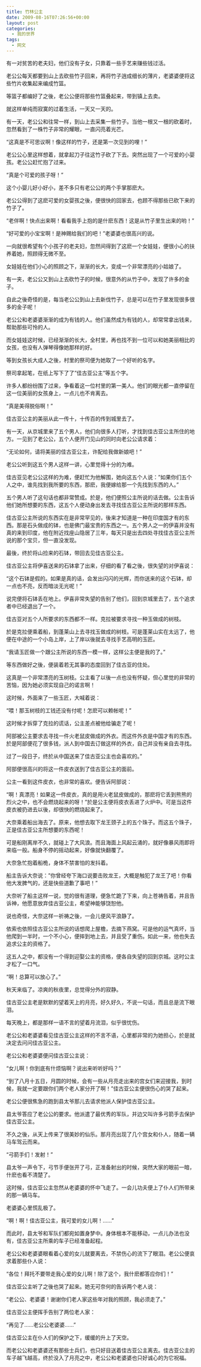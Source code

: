 ```yaml
---
title: 竹林公主
date: 2009-08-16T07:26:56+00:00
layout: post
categories:
  - 我的世界
tags:
  - 网文
---
```

有一对贫苦的老夫妇，他们没有子女，只靠着一些手艺来赚些钱过活。

老公公每天都要到山上去砍些竹子回来，再将竹子逍成细长的薄片，老婆婆便将这些竹片收集起来编成竹篮。

等篮子都编好了之後，老公公便将那些竹篮叠起来，带到镇上去卖。

就这样单纯而寂寞的过着生活，一天又一天的。

有一天，老公公和往常一样，到山上去采集一些竹子。当他一根又一根的砍着时，忽然看到了一株竹子非常的耀眼，一直闪亮着光芒。

“这真是不可思议啊！像这样的竹子，还是第一次见到的哩！”

老公公心里这样想着，就拿起刀子往这竹子砍了下去。突然出现了一个可爱的小婴孩。老公公赶忙抱了过来。

“真是个可爱的孩子呀！”

这个小婴儿好小好小，差不多只有老公公的两个手掌那麽大。

老公公得到了这麽可爱的女婴孩之後，便很快的回家去，也顾不得那些已砍下来的竹子了。
<!--more-->
“老伴啊！快点出来啊！看看我手上抱的是什麽东西！这是从竹子里生出来的哟！”

“好可爱的小宝宝啊！是神赐给我们的吧！”老婆婆也很高兴的说。

一向就很希望有个小孩子的老夫妇，忽然间得到了这麽一个女娃娃，便很小心的扶养着她，照顾得无微不至。

女娃娃在他们小心的照顾之下，渐渐的长大，变成一个非常漂亮的小姑娘了。

有一夹，老公公又到山上去砍竹子的时候，很意外的从竹子中，发现了许多的金子。

自此之後奇怪的是，每当老公公到山上去新伐竹子，总是可以在竹子里发现很多很多的金子呢！

老公公和老婆婆渐渐的成为有钱的人。他们虽然成为有钱的人，却常常拿出钱来，帮助那些可怜的人。

而女娃娃这时候，已经渐渐的长大，全村里，再也找不到一位可以和她美丽相比的女孩，也没有人弹琴得像她那样的好。

等到女孩长大成人之後，村里的祭司便为她取了一个好听的名字。

祭司拿起笔，在纸上写下了了”佳古亚公主”等五个字。

许多人都纷纷围了过来，争看着这一位村里的第一美人。他们的眼光都一直停留在这一位美丽的女孩身上，一点儿也不肯离去。

“真是美得脱俗啊！”

佳古亚公主的美丽从此一传十，十传百的传到城里去了。

有一天，从京城里来了五个男人，他们向很多人打听，才找到佳古亚公主所住的地方。一见到了老公公，五个人便开门见山的同时向老公公请求着：

“无论如何，请将美丽的佳古亚公主，许配给我做新娘吧！”

老公公听到这五个男人这样一讲，心里觉得十分的为难。

佳古亚见老公公这样的为难，便赶忙为他解围，她向这五个人说：”如果你们五个人之中，谁先找到我所要的东西，那麽，我便嫁给那一个先找到东西的人。”

五个男人听了这句话也都非常赞成。於是，他们便照公主所说的话去做。公主告诉他们她所想要的东西，这五个人便动身出发去寻找佳古亚公主所说的那样东西。

佳古亚公主所说的东西实在是非常罕见的，後来才知道是一种在印度国才有的东西。那是石头做成的钵，也是佛门最宝贵的东西之一。五个男人之一的伊喜并没有真的来到印度，他在附近找座山隐居了三年，每天只是出去四处寻找佳古亚公主所说的那个宝贝，但一直没发现。

最後，终於将山捡来的石钵，带回去见佳古亚公主。

佳古亚公主将伊喜送来的石钵拿了出来，仔细的看了看之後，很失望的对伊喜说：

“这个石钵是假的。如果是真的话，会发出闪闪的光辉，而你送来的这个石钵，却一点也不亮，反而暗淡无光呢！”

说完便将石钵丢在地上。伊喜非常失望的告别了他们，回到京城里去了，五个追求者中已经退出了一个。

佳古亚对五个人所要求的东西都不一样。克拉被要求寻找一种玉做成的树枝。

於是克拉便乘着船，到蓬莱山上去寻找玉做成的树枝。可是蓬莱山实在太远了，他便在中途的一个小岛上岸，上了岸以後就去寻找手艺高明的玉匠。

“我请玉匠做一个跟公主所说的东西一模一样，这样公主便是我的了。”

等东西做好之後，便装着若无其事的态度回到了佳古亚的住处。

这真是一个非常漂亮的玉树枝。公主看了以後一点也没有怀疑，但心里觉的非常的苦恼，因为她必须实现自己的诺言啊！

这时候，外面来了一些玉匠，大喊着说：

“喂！那玉树枝的工钱还没有付呢！怎麽可以赖帐呢！”

这时候才拆穿了克拉的谎话，公主差点被他给骗走了呢！

阿部被公主要求去寻找一件火老鼠皮做成的外衣。而这件外衣是中国才有的东西。於是阿部便花了很多钱，派人到中国去订做这样的外衣，自己并没有亲自去寻找。

过了一段日子，终於从中国送来了佳古亚公主也会喜欢的。”

阿部便很高兴的将这一件皮衣送到了佳古亚公主的面前。

公主一看到这件皮衣，也非常的喜欢。便告诉阿部说：

“啊！真漂亮！如果这一件皮衣，真的是用火老鼠皮做成的，那麽将它丢到熊熊的烈火之中，也不会燃烧起来的呀！”於是公主便将皮衣丢进了火炉中。可是当这件皮衣被扔进去以後，却很快的燃烧起来了。

大奈乘着船出海去了。原来，他想去取下龙王颈子上的五个珠子。而这五个珠子，正是佳古亚公主所想要的东西呢！

可是船刚离岸不久，就碰上了大风浪。而且海面上风起云涌的，就好像暴风雨即将来临一般。船身不停的摇动起来，好像就快翻覆了。

大奈急忙抱着船桅，身体不禁害怕的发抖着。

船主告诉大奈说：”你曾经夸下海口说要击败龙王，大概是触犯了龙王了吧！你看他大发脾气的，还是快些道歉了事吧！”

大奈听了船主这样一说，觉的很有道理，便急忙跪了下来，向上苍祷告着，并且告诉神，他愿意放弃佳古亚公主，希望神能够饶恕他。

说也奇怪，大奈这样一祈祷之後，一会儿便风平浪静了。

依索也依照佳古亚公主所说的话想爬上屋檐，去摘下燕窝。可是他的运气真坏，当他爬到一半时，一个不小心，便摔到地上去，并且受了重伤。如此一来，他也失去追求公主的资格了。

这五人之中，都没有一个得到迎娶公主的资格，便各自失望的回到京城。这时公主才松了一口气。

“啊！总算可以放心了。”

秋天来临了。凉爽的秋夜里，总觉得分外的寂静。

佳古亚公主老是默默的望着天上的月亮，好久好久，不说一句话，而且总是流下眼泪。

每天晚上，都是那样一语不言的望着月流泪，似乎很忧伤。

老公公和老婆婆看见佳古亚公主这样的不言不语，心里都非常的为她担心，於是就决定去问问佳古亚公主。

老公公和老婆婆便问佳古亚公主说：

“女儿啊！你到底有什烦恼啊？说出来听听好吗？”

“到了八月十五日，月圆的时候，会有一些从月亮走出来的宫女们来迎接我，到时候，我就一定要跟你们两个老人家分开了啊！”佳古亚公主便很伤心的哭了起来。

老公公便很焦急的跑到县太爷那儿去请求他派人保护佳古亚公主。

县太爷答应了老公公的要求。他派遣了最优秀的军队，并边又叫许多弓箭手去保护佳古亚公主。

不久之後，从天上传来了很美妙的仙乐。那月亮出现了几个宫女和仆人，随着一辆马车驾云而来。

“弓箭手们！发射！”

县太爷一声令下，弓节手便张开了弓，正准备射出的时候，突然大家的眼前一暗，什麽也看不清楚了。

这时候，佳古亚公主忽然从老婆婆的怀中飞走了。一会儿功夫便上了仆人们所带来的那一辆马车。

老婆婆心里慌乱极了。

“啊！啊！佳古亚公主，我可爱的女儿啊！……”

而此时，县太爷和军队们都宛如置身梦中。身体根本不能移动，一点儿办法也没有，佳古亚公主所乘的车子已经准备起程。

老公公和老婆婆眼看着心爱的女儿就要离去，不禁伤心的流下了眼泪。老公公便哀求着那些仆人说：

“各位！拜托不要带走我心爱的女儿啊！除了这个，我什麽都答应你们！”

佳古亚公主听了之後也哭了起来。她无可奈何的告诉两个老人说：

“老公公、老婆婆！谢谢你们老人家这些年对我的照顾，我必须走了。”

佳古亚公主便挥手告别了两位老人家：

“再见了……老公公老婆婆……”

佳古亚公主在仆人们的保护之下，缓缓的升上了天空。

而老公公和老婆婆还有那些士兵们，也只好目送着佳古亚公主离去。佳古亚公主的车子越飞越高，终於没入了月亮之中，老公公和老婆婆也只好诚心的为它祝福。